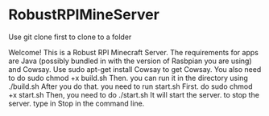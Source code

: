 # RobustRPIMineServer
Use git clone first to clone to a folder

Welcome! This is a Robust RPI Minecraft Server. The requirements for apps are Java (possibly bundled in with the version of Rasbpian you are using) and Cowsay. Use sudo apt-get install Cowsay to get Cowsay.
You also need to do sudo chmod +x build.sh
Then. you can run it in the directory using ./build.sh
After you do that. you need to run start.sh
First. do sudo chmod +x start.sh
Then, you need to do ./start.sh
It will start the server. to stop the server. type in Stop in the command line.
